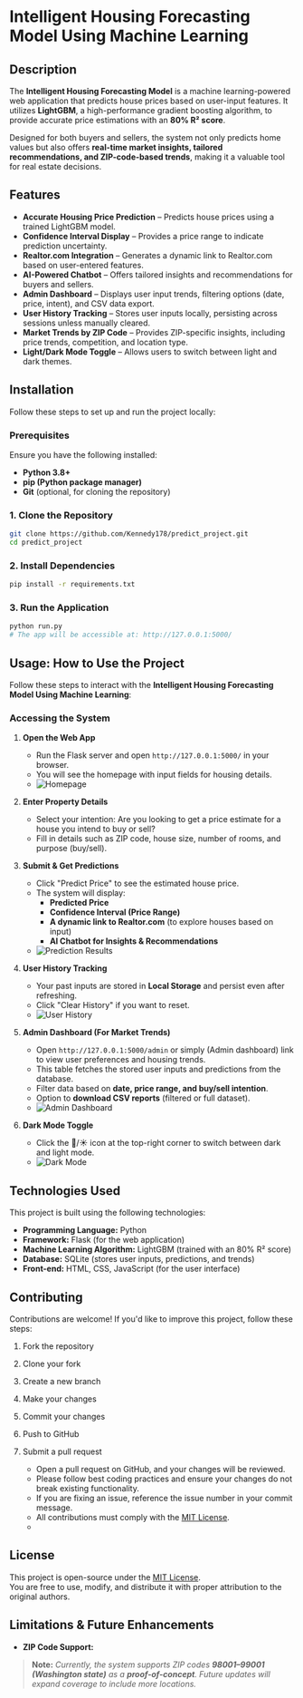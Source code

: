 # Intelligent Housing Forecasting Model Using Machine Learning  

## Description  
The **Intelligent Housing Forecasting Model** is a machine learning-powered web application that predicts house prices based on user-input features. It utilizes **LightGBM**, a high-performance gradient boosting algorithm, to provide accurate price estimations with an **80% R² score**.  

Designed for both buyers and sellers, the system not only predicts home values but also offers **real-time market insights, tailored recommendations, and ZIP-code-based trends**, making it a valuable tool for real estate decisions.

## Features

-  **Accurate Housing Price Prediction** – Predicts house prices using a trained LightGBM model.  
-  **Confidence Interval Display** – Provides a price range to indicate prediction uncertainty.  
-  **Realtor.com Integration** – Generates a dynamic link to Realtor.com based on user-entered features.  
-  **AI-Powered Chatbot** – Offers tailored insights and recommendations for buyers and sellers.  
-  **Admin Dashboard** – Displays user input trends, filtering options (date, price, intent), and CSV data export.  
-  **User History Tracking** – Stores user inputs locally, persisting across sessions unless manually cleared.  
-  **Market Trends by ZIP Code** – Provides ZIP-specific insights, including price trends, competition, and location type.  
-  **Light/Dark Mode Toggle** – Allows users to switch between light and dark themes.  

## Installation  

Follow these steps to set up and run the project locally:  

### Prerequisites  
Ensure you have the following installed:  
- **Python 3.8+**  
- **pip (Python package manager)**  
- **Git** (optional, for cloning the repository)  


### 1. Clone the Repository  
```sh
git clone https://github.com/Kennedy178/predict_project.git
cd predict_project
```

### 2. Install Dependencies
```sh
pip install -r requirements.txt
```

### 3. Run the Application
```sh
python run.py
# The app will be accessible at: http://127.0.0.1:5000/
```

##  Usage: How to Use the Project

Follow these steps to interact with the **Intelligent Housing Forecasting Model Using Machine Learning**:

###  Accessing the System
1. **Open the Web App**  
   - Run the Flask server and open `http://127.0.0.1:5000/` in your browser.  
   - You will see the homepage with input fields for housing details.  
   - ![Homepage](app/static/images/readme/homepage.png)  

2. **Enter Property Details**
   - Select your intention: Are you looking to get a price estimate for a house you intend to buy or sell?
   - Fill in details such as ZIP code, house size, number of rooms, and purpose (buy/sell).
     
4. **Submit & Get Predictions**  
   - Click "Predict Price" to see the estimated house price.  
   - The system will display:
     - **Predicted Price**
     - **Confidence Interval (Price Range)**
     - **A dynamic link to Realtor.com** (to explore houses based on input)
     - **AI Chatbot for Insights & Recommendations**  
   - ![Prediction Results](app/static/images/readme/prediction-results.png)  

5. **User History Tracking**  
   - Your past inputs are stored in **Local Storage** and persist even after refreshing.  
   - Click "Clear History" if you want to reset.  
   - ![User History](app/static/images/readme/user-history.png)  

6. **Admin Dashboard (For Market Trends)**  
   - Open `http://127.0.0.1:5000/admin` or simply (Admin dashboard) link to view user preferences and housing trends.
   - This table fetches the stored user inputs and predictions from the database.  
   - Filter data based on **date, price range, and buy/sell intention**.  
   - Option to **download CSV reports** (filtered or full dataset).  
   - ![Admin Dashboard](app/static/images/readme/admin-dashboard.png)  

7. **Dark Mode Toggle**  
   - Click the 🌙/☀️ icon at the top-right corner to switch between dark and light mode.  
   - ![Dark Mode](app/static/images/readme/dark-mode.png)
     
##  Technologies Used

This project is built using the following technologies:

- **Programming Language:** Python  
- **Framework:** Flask (for the web application)  
- **Machine Learning Algorithm:** LightGBM (trained with an 80% R² score)  
- **Database:** SQLite (stores user inputs, predictions, and trends)  
- **Front-end:** HTML, CSS, JavaScript (for the user interface)    


##  Contributing

Contributions are welcome! If you'd like to improve this project, follow these steps:

1. Fork the repository  
2. Clone your fork  
3. Create a new branch  
4. Make your changes  
5. Commit your changes  
6. Push to GitHub  
7. Submit a pull request  

   - Open a pull request on GitHub, and your changes will be reviewed.  
   - Please follow best coding practices and ensure your changes do not break existing functionality.  
   - If you are fixing an issue, reference the issue number in your commit message.  
   - All contributions must comply with the [MIT License](LICENSE).
   - 
##  License

This project is open-source under the [MIT License](LICENSE).  
You are free to use, modify, and distribute it with proper attribution to the original authors.

##  Limitations & Future Enhancements

- **ZIP Code Support:**  
 > **Note:** _Currently, the system supports ZIP codes **98001–99001 (Washington state)** as a **proof-of-concept**. Future updates will expand coverage to include more locations._ 

